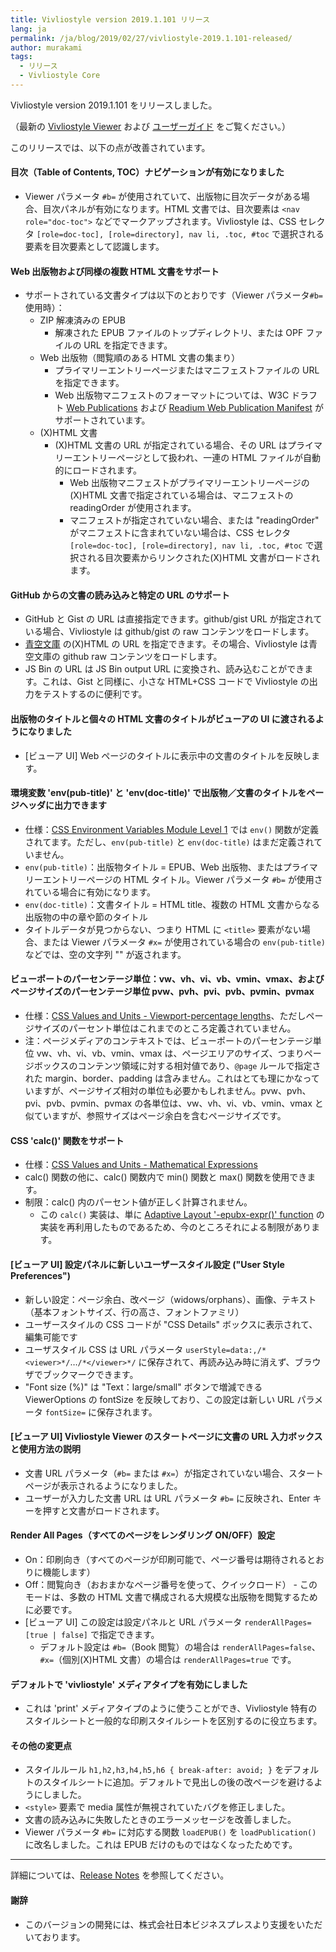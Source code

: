 ```yaml
---
title: Vivliostyle version 2019.1.101 リリース
lang: ja
permalink: /ja/blog/2019/02/27/vivliostyle-2019.1.101-released/
author: murakami
tags:
  - リリース
  - Vivliostyle Core
---
```


Vivliostyle version 2019.1.101 をリリースしました。

（最新の [Vivliostyle Viewer](https://vivliostyle.org/viewer/) および [ユーザーガイド](https://vivliostyle.org/ja/docs/) をご覧ください。）

このリリースでは、以下の点が改善されています。

#### 目次（Table of Contents, TOC）ナビゲーションが有効になりました

- Viewer パラメータ `#b=` が使用されていて、出版物に目次データがある場合、目次パネルが有効になります。HTML 文書では、目次要素は `<nav role="doc-toc">` などでマークアップされます。Vivliostyle は、CSS セレクタ `[role=doc-toc], [role=directory], nav li, .toc, #toc` で選択される要素を目次要素として認識します。

#### Web 出版物および同様の複数 HTML 文書をサポート

- サポートされている文書タイプは以下のとおりです（Viewer パラメータ`#b=` 使用時）：
  - ZIP 解凍済みの EPUB
    - 解凍された EPUB ファイルのトップディレクトリ、または OPF ファイルの URL を指定できます。
  - Web 出版物（閲覧順のある HTML 文書の集まり）
    - プライマリーエントリーページまたはマニフェストファイルの URL を指定できます。
    - Web 出版物マニフェストのフォーマットについては、W3C ドラフト [Web Publications](https://w3c.github.io/wpub/) および [Readium Web Publication Manifest](https://github.com/readium/webpub-manifest/) がサポートされています。
  - (X)HTML 文書
    - (X)HTML 文書の URL が指定されている場合、その URL はプライマリーエントリーページとして扱われ、一連の HTML ファイルが自動的にロードされます。
      - Web 出版物マニフェストがプライマリーエントリーページの(X)HTML 文書で指定されている場合は、マニフェストの readingOrder が使用されます。
      - マニフェストが指定されていない場合、または "readingOrder" がマニフェストに含まれていない場合は、CSS セレクタ `[role=doc-toc], [role=directory], nav li, .toc, #toc` で選択される目次要素からリンクされた(X)HTML 文書がロードされます。

#### GitHub からの文書の読み込みと特定の URL のサポート

- GitHub と Gist の URL は直接指定できます。github/gist URL が指定されている場合、Vivliostyle は github/gist の raw コンテンツをロードします。
- [青空文庫](https://www.aozora.gr.jp/) の(X)HTML の URL を指定できます。その場合、Vivliostyle は青空文庫の github raw コンテンツをロードします。
- JS Bin の URL は JS Bin output URL に変換され、読み込むことができます。これは、Gist と同様に、小さな HTML+CSS コードで Vivliostyle の出力をテストするのに便利です。

#### 出版物のタイトルと個々の HTML 文書のタイトルがビューアの UI に渡されるようになりました

- [ビューア UI] Web ページのタイトルに表示中の文書のタイトルを反映します。

#### 環境変数 'env(pub-title)' と 'env(doc-title)' で出版物／文書のタイトルをページヘッダに出力できます

- 仕様：[CSS Environment Variables Module Level 1](https://drafts.csswg.org/css-env/) では `env()` 関数が定義されてます。ただし、`env(pub-title)` と `env(doc-title)` はまだ定義されていません。
- `env(pub-title)`：出版物タイトル = EPUB、Web 出版物、またはプライマリーエントリーページの HTML タイトル。Viewer パラメータ `#b=` が使用されている場合に有効になります。
- `env(doc-title)`：文書タイトル = HTML title、複数の HTML 文書からなる出版物の中の章や節のタイトル
- タイトルデータが見つからない、つまり HTML に `<title>` 要素がない場合、または Viewer パラメータ `#x=` が使用されている場合の `env(pub-title)` などでは、空の文字列 "" が返されます。

#### ビューポートのパーセンテージ単位：vw、vh、vi、vb、vmin、vmax、およびページサイズのパーセンテージ単位 pvw、pvh、pvi、pvb、pvmin、pvmax

- 仕様：[CSS Values and Units - Viewport-percentage lengths](https://drafts.csswg.org/css-values/#viewport-relative-lengths)、ただしページサイズのパーセント単位はこれまでのところ定義されていません。
- 注：ページメディアのコンテキストでは、ビューポートのパーセンテージ単位 vw、vh、vi、vb、vmin、vmax は、ページエリアのサイズ、つまりページボックスのコンテンツ領域に対する相対値であり、`@page` ルールで指定された margin、border、padding は含みません。これはとても理にかなっていますが、ページサイズ相対の単位も必要かもしれません。pvw、pvh、pvi、pvb、pvmin、pvmax の各単位は、vw、vh、vi、vb、vmin、vmax と似ていますが、参照サイズはページ余白を含むページサイズです。

#### CSS 'calc()' 関数をサポート

- 仕様：[CSS Values and Units - Mathematical Expressions](https://drafts.c​​sswg.org/css-values/#calc-notation)
- calc() 関数の他に、calc() 関数内で min() 関数と max() 関数を使用できます。
- 制限：calc() 内のパーセント値が正しく計算されません。
  - この `calc()` 実装は、単に [Adaptive Layout '-epubx-expr()' function](http://www.idpf.org/epub/pgt/#s2.1) の実装を再利用したものであるため、今のところそれによる制限があります。

#### [ビューア UI] 設定パネルに新しいユーザースタイル設定 ("User Style Preferences")

- 新しい設定：ページ余白、改ページ（widows/orphans）、画像、テキスト（基本フォントサイズ、行の高さ、フォントファミリ）
- ユーザースタイルの CSS コードが "CSS Details" ボックスに表示されて、編集可能です
- ユーザスタイル CSS は URL パラメータ `userStyle=data:,/*<viewer>*/`…`/*</viewer>*/` に保存されて、再読み込み時に消えず、ブラウザでブックマークできます。
- "Font size (%)" は "Text：large/small" ボタンで増減できる ViewerOptions の fontSize を反映しており、この設定は新しい URL パラメータ `fontSize=` に保存されます。

#### [ビューア UI] Vivliostyle Viewer のスタートページに文書の URL 入力ボックスと使用方法の説明

- 文書 URL パラメータ（`#b=` または `#x=`）が指定されていない場合、スタートページが表示されるようになりました。
- ユーザーが入力した文書 URL は URL パラメータ `#b=` に反映され、Enter キーを押すと文書がロードされます。

#### Render All Pages（すべてのページをレンダリング ON/OFF）設定

- On：印刷向き（すべてのページが印刷可能で、ページ番号は期待されるとおりに機能します）
- Off：閲覧向き（おおまかなページ番号を使って、クイックロード） - このモードは、多数の HTML 文書で構成される大規模な出版物を閲覧するために必要です。
- [ビューア UI] この設定は設定パネルと URL パラメータ `renderAllPages=[true | false]` で指定できます。
  - デフォルト設定は `#b=`（Book 閲覧）の場合は `renderAllPages=false`、`#x=`（個別(X)HTML 文書）の場合は `renderAllPages=true` です。

#### デフォルトで 'vivliostyle' メディアタイプを有効にしました

- これは 'print' メディアタイプのように使うことができ、Vivliostyle 特有のスタイルシートと一般的な印刷スタイルシートを区別するのに役立ちます。

#### その他の変更点

- スタイルルール `h1,h2,h3,h4,h5,h6 { break-after: avoid; }` をデフォルトのスタイルシートに追加。デフォルトで見出しの後の改ページを避けるようにしました。
- `<style>` 要素で media 属性が無視されていたバグを修正しました。
- 文書の読み込みに失敗したときのエラーメッセージを改善しました。
- Viewer パラメータ `#b=` に対応する関数 `loadEPUB()` を `loadPublication()` に改名しました。これは EPUB だけのものではなくなったためです。

---

詳細については、[Release Notes](https://github.com/vivliostyle/vivliostyle.js/releases) を参照してください。

#### 謝辞

- このバージョンの開発には、株式会社日本ビジネスプレスより支援をいただいております。
